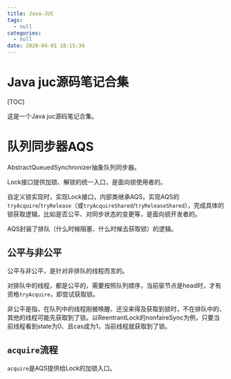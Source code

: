 ```yaml
---
title: Java-JUC
tags:
  - null
categories:
  - null
date: 2020-04-01 18:15:34
---
```




# Java juc源码笔记合集

[TOC]

这是一个Java juc源码笔记合集。



# 队列同步器AQS

AbstractQueuedSynchronizer抽象队列同步器。

Lock接口提供加锁、解锁的统一入口，是面向锁使用者的。

自定义锁实现时，实现Lock接口，内部类继承AQS，实现AQS的`tryAcquire`/`tryRelease`（或`tryAcquireShared`/`tryReleaseShared`），完成具体的锁获取逻辑，比如是否公平、对同步状态的变更等，是面向锁开发者的。

AQS封装了排队（什么时候阻塞、什么时候去获取锁）的逻辑。



## 公平与非公平

公平与非公平，是针对非排队的线程而言的。

对排队中的线程，都是公平的，需要按照队列顺序，当前驱节点是head时，才有资格`tryAcquire`，即尝试获取锁。

非公平是指，在队列中的线程刚被唤醒、还没来得及获取到锁时，不在排队中的、其他的线程可能先获取到了锁。以ReentrantLock的nonfaireSync为例，只要当前线程看到state为0、且cas成为1，当前线程就获取到了锁。



## `acquire`流程

`acquire`是AQS提供给Lock的加锁入口。

